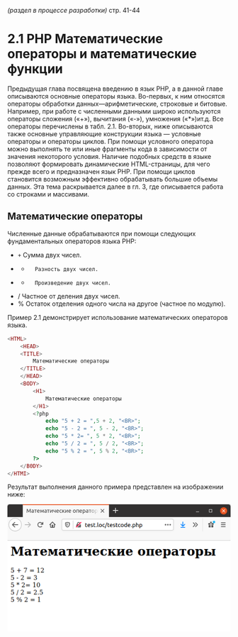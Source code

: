 _(раздел в процессе разработки)_
стр. 41-44

# 2.1 PHP Математические операторы и математические функции


Предыдущая глава посвящена введению в язык РНР, а в данной главе описываются
основные операторы языка. Во-первых, к ним относятся операторы 
обработки данных—арифметические, строковые и битовые. Например, при 
работе с численными данными широко используются операторы сложения («+»),
вычитания («-»), умножения («*»)ит.д. Все операторы перечислены в табл. 2.1.
Во-вторых, ниже описываются также основные управляющие конструкции
языка — условные операторы и операторы циклов. При помощи условного 
оператора можно выполнять те или иные фрагменты кода в зависимости от 
значения некоторого условия. Наличие подобных средств в языке позволяют 
формировать динамические HTML-страницы, для чего прежде всего и предназначен
язык РНР. При помощи циклов становится возможным эффективно обрабатывать большие
объемы данных. Эта тема раскрывается далее в гл. 3, где описывается работа со 
строками и массивами.

## Математические операторы

Численные данные обрабатываются при помощи следующих 
фундаментальных операторов языка РНР:

* `+`       Сумма двух чисел.
*  -       Разность двух чисел.
*  *       Произведение двух чисел.
*  /       Частное от деления двух чисел.
*  %       Остаток отделения одного числа на другое (частное по модулю).

Пример 2.1 демонстрирует использование математических операторов 
языка.

```php
<HTML>
    <HEAD>
    <TITLE>
        Математические операторы
    </TITLE>
    </HEAD>
    <BODY>
        <H1>
            Математические операторы
        </H1>
        <?php
            echo "5 + 2 = ",5 + 2, "<BR>"; 
            echo "5 - 2 = ", 5 - 2, "<BR>";
            echo "5 * 2= ", 5 * 2, "<BR>";
            echo "5 / 2 = ", 5 / 2, "<BR>";
            echo "5 % 2 = ", 5 % 2, "<BR>";
        ?>
    </B0DY>
</HTMI>
```

Результат выполнения данного примера представлен на изображении ниже:

![php математические операторы](images/math_operatos_src1.png)

